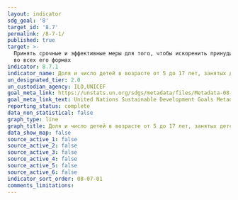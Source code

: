 ```yaml
---
layout: indicator
sdg_goal: '8'
target_id: '8.7'
permalink: /8-7-1/
published: true
target: >-
  Принять срочные и эффективные меры для того, чтобы искоренить принудительный труд, покончить с современным рабством и торговлей людьми и обеспечить запрет и ликвидацию наихуд-ших форм детского труда, включая вербовку и использование детей-солдат, а к 2025 году покончить с детским трудом
  во всех его формах
indicator: 8.7.1
indicator_name: Доля и число детей в возрасте от 5 до 17 лет, занятых детским трудом, в разбивке по полу и возрасту
un_designated_tier: 2.0
un_custodian_agency: ILO,UNICEF
goal_meta_link: https://unstats.un.org/sdgs/metadata/files/Metadata-08-07-01.pdf
goal_meta_link_text: United Nations Sustainable Development Goals Metadata (pdf 525kB)
reporting_status: complete
data_non_statistical: false
graph_type: line
graph_title: Доля и число детей в возрасте от 5 до 17 лет, занятых детским трудом, в разбивке по полу и возрасту
data_show_map: false
source_active_1: false
source_active_2: false
source_active_3: false
source_active_4: false
source_active_5: false
source_active_6: false
indicator_sort_order: 08-07-01
comments_limitations: 
---
```

